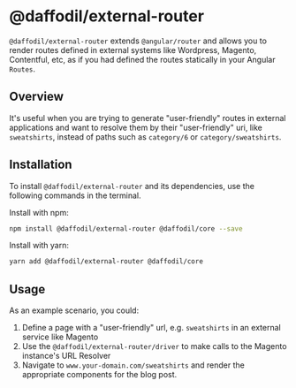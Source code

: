 # @daffodil/external-router
`@daffodil/external-router` extends `@angular/router` and allows you to render routes defined in external systems like Wordpress, Magento, Contentful, etc, as if you had defined the routes statically in your Angular `Routes`.

## Overview
It's useful when you are trying to generate "user-friendly" routes in external applications and want to resolve them by their "user-friendly" uri, like `sweatshirts`, instead of paths such as `category/6` or `category/sweatshirts`.

## Installation
To install `@daffodil/external-router` and its dependencies, use the following commands in the terminal.

Install with npm:
```bash
npm install @daffodil/external-router @daffodil/core --save
```

Install with yarn:
```bash
yarn add @daffodil/external-router @daffodil/core
```

## Usage
As an example scenario, you could:

1. Define a page with a "user-friendly" url, e.g. `sweatshirts` in an external service like Magento
2. Use the `@daffodil/external-router/driver` to make calls to the Magento instance's URL Resolver
3. Navigate to `www.your-domain.com/sweatshirts` and render the appropriate components for the blog post.
